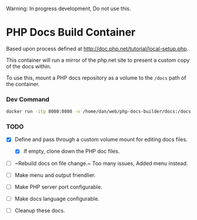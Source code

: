 Warning: In progress development, Do not use this.


# PHP Docs Build Container

Based upon process defined at http://doc.php.net/tutorial/local-setup.php.

This container will run a mirror of the php.net site to present a custom copy of the docs within.

To use this, mount a PHP docs repository as a volume to the `/docs` path 
of the container.



### Dev Command

```bash
docker run -itp 8080:8080 -v /home/dan/web/php-docs-builder/docs:/docs <container>
```

### TODO

- [x] Define and pass through a custom volume mount for editing docs files.
  - [x] If empty, clone down the PHP doc files.
- [ ] ~Rebuild docs on file change.~ Too many issues, Added menu instead.
- [ ] Make menu and output friendlier.
- [ ] Make PHP server port configurable.
- [ ] Make docs language configurable.
- [ ] Cleanup these docs.

